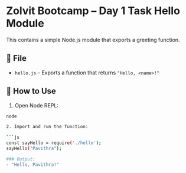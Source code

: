 # Zolvit Bootcamp – Day 1 Task Hello Module

This contains a simple Node.js module that exports a greeting function.

## 📁 File

- `hello.js` – Exports a function that returns `"Hello, <name>!"`

## 🔧 How to Use

1. Open Node REPL:

```bash
node

2. Import and run the function:

```js
const sayHello = require('./hello');
sayHello("Pavithra");

### Output:
- "Hello, Pavithra!"

